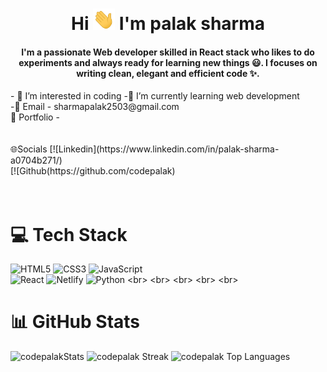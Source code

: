 <h1 align="center">Hi <img src="https://raw.githubusercontent.com/ABSphreak/ABSphreak/master/gifs/Hi.gif" width="35"> I'm palak sharma</h1>
<h4 align="center">I'm a passionate Web developer skilled in React stack who likes to do experiments and always ready for learning new things 😃. I focuses on writing clean, elegant and efficient code ✨.</h4>
- 👀 I’m interested in coding 
-🌱 I’m currently learning web development
<br>
-📧 Email - sharmapalak2503@gmail.com
<br>
💼 Portfolio -
<br>
<br>
<br>
🌐Socials
[![Linkedin](https://www.linkedin.com/in/palak-sharma-a0704b271/)
<br>
[![Github(https://github.com/codepalak)
<br>
<br>
<br>


# 💻 Tech Stack
![HTML5](https://img.shields.io/badge/html5-%23E34F26.svg?style=for-the-badge&logo=html5&logoColor=white) 
![CSS3](https://img.shields.io/badge/css3-%231572B6.svg?style=for-the-badge&logo=css3&logoColor=white) 
![JavaScript](https://img.shields.io/badge/javascript-%23323330.svg?style=for-the-badge&logo=javascript&logoColor=%23F7DF1E)  
![React](https://img.shields.io/badge/react-%2320232a.svg?style=for-the-badge&logo=react&logoColor=%2361DAFB) 
![Netlify](https://img.shields.io/badge/netlify-%23000000.svg?style=for-the-badge&logo=netlify&logoColor=#00C7B7)
![Python](https://img.shields.io/badge/Python-rgb(59,117,166))
<br>
<br>
<br>
<br>
<br>
# 📊 GitHub Stats
![codepalakStats](https://github-readme-stats.vercel.app/api?username=codepalak&theme=algolia&show_icons=true&hide_border=true&count_private=true)
![codepalak Streak](https://github-readme-streak-stats.herokuapp.com/?user=codepalak&theme=algolia&hide_border=true)
![codepalak Top Languages](https://github-readme-stats.vercel.app/api/top-langs/?username=codepalak&theme=algolia&show_icons=true&hide_border=true&layout=compact)
